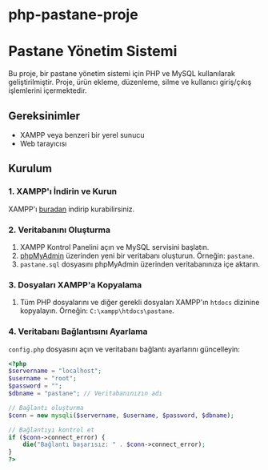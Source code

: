 # php-pastane-proje
# Pastane Yönetim Sistemi

Bu proje, bir pastane yönetim sistemi için PHP ve MySQL kullanılarak geliştirilmiştir. Proje, ürün ekleme, düzenleme, silme ve kullanıcı giriş/çıkış işlemlerini içermektedir.

## Gereksinimler

- XAMPP veya benzeri bir yerel sunucu
- Web tarayıcısı

## Kurulum

### 1. XAMPP'ı İndirin ve Kurun

XAMPP'ı [buradan](https://www.apachefriends.org/index.html) indirip kurabilirsiniz.

### 2. Veritabanını Oluşturma

1. XAMPP Kontrol Panelini açın ve MySQL servisini başlatın.
2. [phpMyAdmin](http://localhost/phpmyadmin) üzerinden yeni bir veritabanı oluşturun. Örneğin: `pastane`.
3. `pastane.sql` dosyasını phpMyAdmin üzerinden veritabanınıza içe aktarın.

### 3. Dosyaları XAMPP'a Kopyalama

1. Tüm PHP dosyalarını ve diğer gerekli dosyaları XAMPP'ın `htdocs` dizinine kopyalayın. Örneğin: `C:\xampp\htdocs\pastane`.

### 4. Veritabanı Bağlantısını Ayarlama

`config.php` dosyasını açın ve veritabanı bağlantı ayarlarını güncelleyin:

```php
<?php
$servername = "localhost";
$username = "root";
$password = "";
$dbname = "pastane"; // Veritabanınızın adı

// Bağlantı oluşturma
$conn = new mysqli($servername, $username, $password, $dbname);

// Bağlantıyı kontrol et
if ($conn->connect_error) {
    die("Bağlantı başarısız: " . $conn->connect_error);
}
?>

